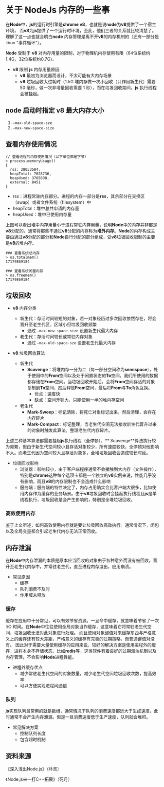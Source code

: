 # 关于 NodeJs 内存的一些事

在**Node**中，**js**的运行时引擎是**chrome v8**，也就是说**node**为**v8**提供了一个宿主环境，
而**v8**为**js**提供了一个运行时环境，至此，他们三者的关系就比较清楚了。理解了这一点也就会明白**node**
内存管理是离不开**v8**的内存机制的（还有一部分是libuv "事件循环"）。

**Node** 受制于 **v8** 对内存用量的限制，对于物理机内存使用有限（64位系统约1.4G，32位系统约0.7G）。

- **v8** 限制 **js** 内存用量原因
	- **v8** 最初为浏览器而设计，不太可能有大内存场景
	- **v8** 垃圾回收太过耗时（1.5G 堆内存做一次小回收（只作用新生代）需要 50 毫秒，做一次非增量回收需要 1 秒），而在垃圾回收期间，**js** 执行线程会被挂起。

## node 启动时指定 v8 最大内存大小

1. `—max-old-space-sze`
2. `—max-new-space-size`

## 查看内存使用情况

```
// 查看进程的内存使用情况（以下单位都是字节）
> process.memoryUsage()
{ 
  rss: 28053504,
  heapTotal: 7028736,
  heapUsed: 3765808,
  external: 8451 
}
```

- rss：进程常驻内存部分。进程的内存一部分是**rss**，其余部分在交换区（swap）或者文件系统（filesystem）中
- heapTotal：堆中总共申请的内存量
- heapUsed：堆中已使用内存量

上图可以看出堆中内存用量小于进程常驻内存用量，说明**Node**中的内存并非都是**v8**分配的，通常将那些不通过**v8**分配的内存称为**堆外内存**。**Node**的内存构成主要由通过**v8**分配的部分和**Node**自行分配的部分组成，受**v8**垃圾回收限制的主要是**v8**的堆内存。

```
### 查看系统总内存
> os.totalmem()
17179869184

### 查看系统闲置内存
> os.freemem()
17179869184
```

## 垃圾回收

- **v8** 内存分类
	- 新生代：存活时间较短的对象，若一对象经历过多次回收依然存在，将会晋升至老生代区，区域小但垃圾回收频繁
		- 通过 `—max-new-space-size` 设置新生代最大内存
	- 老生代：存活时间较长或常驻内存对象
	    - 通过 `—max-old-space-sze` 设置老生代最大内存

- **v8** 垃圾回收算法
	- 新生代
		- **Scavenge**：将堆内存一分为二（每一部分空间称为**semispace**），处于使用中的**From**空间以及处于闲置状态的**To**空间，我们所使用的数据都存储在**From**空间。当垃圾回收开始后，会将**From**空间存活的对象复制到**To**空间，然后释放**From**空间，最后将**From**与**To**角色互换。
			- 优点：速度快
			- 缺点：空间开销大，只能使用一半的堆内存空间
	- 老生代
		- **Mark-Sweep**：标记清除，将死亡对象标记出来，然后清理，会存在内存碎片
		- **Mark-Compact**：标记整理，当老生代空间无法接收新生代晋升过来的对象时触发此算法，整理老生代内存碎片。

上述三种基本算法都需要挂起**js**执行线程（全停顿），** Scavenge**算法执行较为频繁，但由于新生代空间较小且存活对象较少，所有速度较快，全停顿对他影响不大。而老生代因为空间较大且存活对象多，全堆垃圾回收会造成较长时延。
	
- 垃圾回收影响
    - 浏览器：影响较小，由于客户端程序通常不会接触到大内存（文件操作），特别是**chrome**这种每个选项卡都是一个独立的**v8**实例来说，性能几乎没有影响，而且**v8**的内存限制也不会造成什么影响
    - 服务端：服务端的特性决定了，内存占用确实会比客户端大很多，比如使用内存作为缓存的业务场景。由于**v8**垃圾回收时会挂起执行线程且**js**是单线程执行，垃圾回收是会产生影响的，特别是全堆垃圾回收。

### 高效使用内存

鉴于上文所述，如何高效使用内存就是要让垃圾回收高效执行。通常情况下，闭包以及全局变量都会引起老生代内存无法正常回收。

## 内存泄漏

在**Node**中内存泄漏的本质是原本应当回收的对象由于各种意外而没有被回收，晋升至老生代内存中，并常驻老生代，直至进程内存溢出，应用崩溃。

- 常见原因
	- 缓存
	- 队列消费不及时
	- 作用域未释放

### 缓存
缓存在应用中十分常见，可以有效节省资源。一旦命中缓存，就意味着节省了一次 I/O 时间。在**Node**中往往使用全局对象当作缓存，这意味着它将常驻老生代空间，垃圾回收无法对此对象进行处理。
而且使用对象键值对来缓存东西与严格意义上的缓存还有较大差距，严格意义的缓存有完善的过期策略，而普通键值对没有。
因此对于需要大量使用缓存的应用来说，较好的解决方案是使用进程外的缓存，进程本身不存储状态，比如**redis**等，这类软件有着良好的过期淘汰机制以及内存管理，不会影响**Node**进程性能。
- 进程外缓存优点
	- 减少常驻老生代空间的对象数量，减少老生代空间垃圾回收次数，提高效率
	- 可以方便实现进程间通信

### 队列
**js**实现队列最常用的就是数组，通常情况下队列的消费速度都远大于生成速度，此时通常不会产生内存泄漏。但是一旦消费速度低于生产速度，队列就会堆积。

- 常见解决方案
	- 控制队列长度
	- 包含超时机制
	
## 资料来源

《深入浅出Node.js》（朴灵）

《Node.js来一打C++拓展》（死月）
